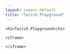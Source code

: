 ```yaml
---
layout: ieeevr-default
title: "Twitch Playground"
---
```



<div>
    
    <h1>Twitch Playground</h1>
    
    <iframe>
    
    </iframe>
    
</div>